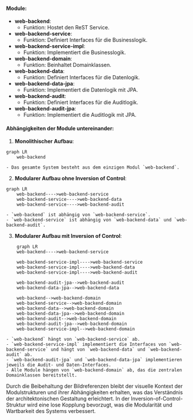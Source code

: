
#### Module:
- **web-backend**:
    - Funktion: Hostet den ReST Service.
- **web-backend-service**:
    - Funktion: Definiert Interfaces für die Businesslogik.
- **web-backend-service-impl**:
    - Funktion: Implementiert die Businesslogik.
- **web-backend-domain**:
    - Funktion: Beinhaltet Domainklassen.
- **web-backend-data**:
    - Funktion: Definiert Interfaces für die Datenlogik.
- **web-backend-data-jpa**:
    - Funktion: Implementiert die Datenlogik mit JPA.
- **web-backend-audit**:
    - Funktion: Definiert Interfaces für die Auditlogik.
- **web-backend-audit-jpa**:
    - Funktion: Implementiert die Auditlogik mit JPA.

#### Abhängigkeiten der Module untereinander:
1. **Monolithischer Aufbau**:
```mermaid
graph LR
	web-backend
```
    - Das gesamte System besteht aus dem einzigen Modul `web-backend`.
2. **Modularer Aufbau ohne Inversion of Control**:
```mermaid
graph LR
	web-backend---->web-backend-service
	web-backend-service---->web-backend-data
	web-backend-service---->web-backend-audit
```
    - `web-backend` ist abhängig von `web-backend-service`.
    - `web-backend-service` ist abhängig von `web-backend-data` und `web-backend-audit`.
3. **Modularer Aufbau mit Inversion of Control**:
```mermaid
    graph LR
	web-backend---->web-backend-service
	
	web-backend-service-impl---->web-backend-service
	web-backend-service-impl---->web-backend-data
	web-backend-service-impl---->web-backend-audit
	
	web-backend-audit-jpa-->web-backend-audit
	web-backend-data-jpa-->web-backend-data

	web-backend-->web-backend-domain
	web-backend-service-->web-backend-domain
	web-backend-data-->web-backend-domain
	web-backend-data-jpa-->web-backend-domain
	web-backend-audit-->web-backend-domain
	web-backend-audit-jpa-->web-backend-domain
	web-backend-service-impl-->web-backend-domain
```
    - `web-backend` hängt von `web-backend-service` ab.
    - `web-backend-service-impl` implementiert die Interfaces von `web-backend-service` und hängt von `web-backend-data` und `web-backend-audit` ab.
    - `web-backend-audit-jpa` und `web-backend-data-jpa` implementieren jeweils die Audit- und Daten-Interfaces.
    - Alle Module hängen von `web-backend-domain` ab, das die zentralen Domainklassen bereitstellt.

Durch die Beibehaltung der Bildreferenzen bleibt der visuelle Kontext der Modulstrukturen und ihrer Abhängigkeiten erhalten, was das Verständnis der architektonischen Gestaltung erleichtert. In der Inversion-of-Control-Struktur wird eine lose Kopplung bevorzugt, was die Modularität und Wartbarkeit des Systems verbessert.